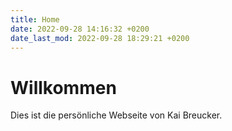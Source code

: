 ```yaml
---
title: Home
date: 2022-09-28 14:16:32 +0200
date_last_mod: 2022-09-28 18:29:21 +0200
---
```


<h1 style="text-align: left;">Willkommen</h1>

Dies ist die persönliche Webseite von Kai Breucker.
